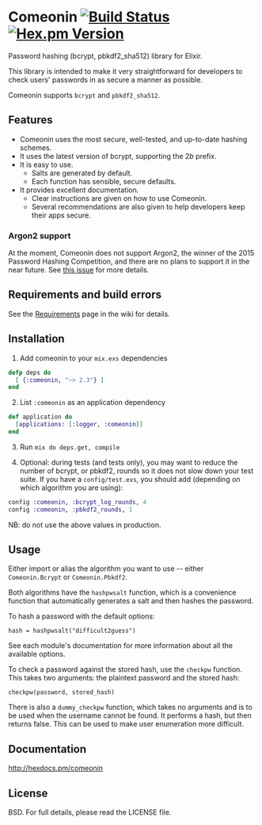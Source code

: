 # Comeonin [![Build Status](https://travis-ci.org/elixircnx/comeonin.svg?branch=master)](https://travis-ci.org/elixircnx/comeonin) [![Hex.pm Version](http://img.shields.io/hexpm/v/comeonin.svg)](https://hex.pm/packages/comeonin)

Password hashing (bcrypt, pbkdf2_sha512) library for Elixir.

This library is intended to make it very straightforward for developers
to check users' passwords in as secure a manner as possible.

Comeonin supports `bcrypt` and `pbkdf2_sha512`.

## Features

* Comeonin uses the most secure, well-tested, and up-to-date hashing schemes.
* It uses the latest version of bcrypt, supporting the $2b$ prefix.
* It is easy to use.
    * Salts are generated by default.
    * Each function has sensible, secure defaults.
* It provides excellent documentation.
    * Clear instructions are given on how to use Comeonin.
    * Several recommendations are also given to help developers keep their apps secure.

### Argon2 support

At the moment, Comeonin does not support Argon2, the winner of the 2015
Password Hashing Competition, and there are no plans to support it in
the near future. See [this issue](https://github.com/elixircnx/comeonin/issues/65)
for more details.

## Requirements and build errors

See the [Requirements](https://github.com/elixircnx/comeonin/wiki/Requirements)
page in the wiki for details.

## Installation

1. Add comeonin to your `mix.exs` dependencies

  ```elixir
  defp deps do
    [ {:comeonin, "~> 2.3"} ]
  end
  ```

2. List `:comeonin` as an application dependency

  ```elixir
  def application do
    [applications: [:logger, :comeonin]]
  end
  ```

3. Run `mix do deps.get, compile`

4. Optional: during tests (and tests only), you may want to reduce the number of bcrypt,
or pbkdf2, rounds so it does not slow down your test suite. If you have a `config/test.exs`,
you should add (depending on which algorithm you are using):

  ```elixir
  config :comeonin, :bcrypt_log_rounds, 4
  config :comeonin, :pbkdf2_rounds, 1
  ```

  NB: do not use the above values in production.

## Usage

Either import or alias the algorithm you want to use -- either `Comeonin.Bcrypt`
or `Comeonin.Pbkdf2`.

Both algorithms have the `hashpwsalt` function, which is a convenience
function that automatically generates a salt and then hashes the password.

To hash a password with the default options:

    hash = hashpwsalt("difficult2guess")

See each module's documentation for more information about
all the available options.

To check a password against the stored hash, use the `checkpw`
function. This takes two arguments: the plaintext password and
the stored hash:

    checkpw(password, stored_hash)

There is also a `dummy_checkpw` function, which takes no arguments
and is to be used when the username cannot be found. It performs a hash,
but then returns false. This can be used to make user enumeration more
difficult.

## Documentation

http://hexdocs.pm/comeonin

## License

BSD. For full details, please read the LICENSE file.
